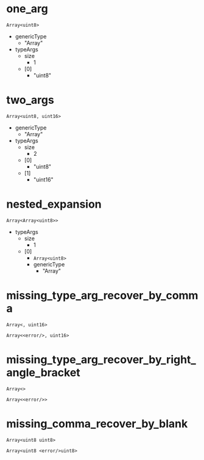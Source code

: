 # one_arg

```dexscript
Array<uint8>
```

* genericType
    * "Array"
* typeArgs
    * size
        * 1
    * [0]
        * "uint8"

# two_args

```dexscript
Array<uint8, uint16>
```

* genericType
    * "Array"
* typeArgs
    * size
        * 2
    * [0]
        * "uint8"
    * [1]
        * "uint16"

# nested_expansion

```dexscript
Array<Array<uint8>>
```
* typeArgs
    * size
        * 1
    * [0]
        * `Array<uint8>`
        * genericType
            * "Array"

# missing_type_arg_recover_by_comma

```dexscript
Array<, uint16>
```

```dexscript
Array<<error/>, uint16>
```

# missing_type_arg_recover_by_right_angle_bracket

```dexscript
Array<>
```

```dexscript
Array<<error/>>
```

# missing_comma_recover_by_blank

```dexscript
Array<uint8 uint8>
```

```dexscript
Array<uint8 <error/>uint8>
```